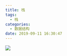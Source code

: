 ```yaml
---
title: 栈
tags:
  - 栈
categories:
  - 数据结构
date: 2019-09-11 16:30:47
---
```


![](http://pxebjkhug.bkt.clouddn.com/栈.png)